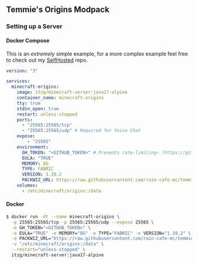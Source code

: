 ## Temmie's Origins Modpack

### Setting up a Server

#### Docker Compose

This is an _extremely_ simple example, for a more complex example feel free to check out my [SelfHosted](https://github.com/cecilia-sanare/SelfHosted) repo.

```yml
version: "3"

services:
  minecraft-origins:
    image: itzg/minecraft-server:java17-alpine
    container_name: minecraft-origins
    tty: true
    stdin_open: true
    restart: unless-stopped
    ports:
      - "25565:25565/tcp"
      - "25565:25565/udp" # Required for Voice Chat
    expose:
        - "25565"
    environment:
      GH_TOKEN: "<GITHUB_TOKEN>" # Prevents rate-limiting~ (https://github.com/settings/tokens)
      EULA: "TRUE"
      MEMORY: 8G
      TYPE: FABRIC
      VERSION: 1.19.2
      PACKWIZ_URL: https://raw.githubusercontent.com/rain-cafe-mc/temmies-origins-modpack/<version>/pack.toml
    volumes:
      - /etc/minecraft/origins:/data
```

#### Docker

```sh
$ docker run -dt --name minecraft-origins \
  -p 25565:25565/tcp -p 25565:25565/udp --expose 25565 \
  -e GH_TOKEN="<GITHUB_TOKEN>" \
  -e EULA="TRUE" -e MEMORY="8G" -e TYPE="FABRIC" -e VERSION="1.19.2" \
  -e PACKWIZ_URL="https://raw.githubusercontent.com/rain-cafe-mc/temmies-origins-modpack/<version>/pack.toml" \
  -v "/etc/minecraft/origins:/data" \
  --restart="unless-stopped" \
  itzg/minecraft-server:java17-alpine
```